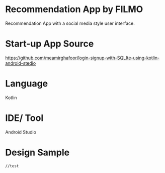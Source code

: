# Recommendation App by FILMO
Recommendation App  with a social media style user interface.

# Start-up App Source
https://github.com/meamirghafoor/login-signup-with-SQLIte-using-kotlin-android-stedio

# Language
Kotlin

# IDE/ Tool
Android Studio 

# Design Sample
    //test


